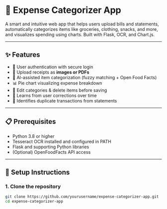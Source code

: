 # 🧾 Expense Categorizer App

A smart and intuitive web app that helps users upload bills and statements, automatically categorizes items like groceries, clothing, snacks, and more, and visualizes spending using charts. Built with Flask, OCR, and Chart.js.

---

## ✨ Features

- 🔐 User authentication with secure login
- 📸 Upload receipts as **images or PDFs**
- 🧠 AI-assisted item categorization (fuzzy matching + Open Food Facts)
- 📊 Pie chart visualizing expense breakdown
- 📝 Edit categories & delete items before saving
- 💾 Learns from user corrections over time
- 🧠 Identifies duplicate transactions from statements

---

## 📋 Prerequisites

- Python 3.8 or higher  
- Tesseract OCR installed and configured in PATH  
- Flask and supporting Python libraries  
- (Optional) OpenFoodFacts API access  

---

## 🚀 Setup Instructions

### 1. Clone the repository

```bash
git clone https://github.com/yourusername/expense-categorizer-app.git
cd expense-categorizer-app
